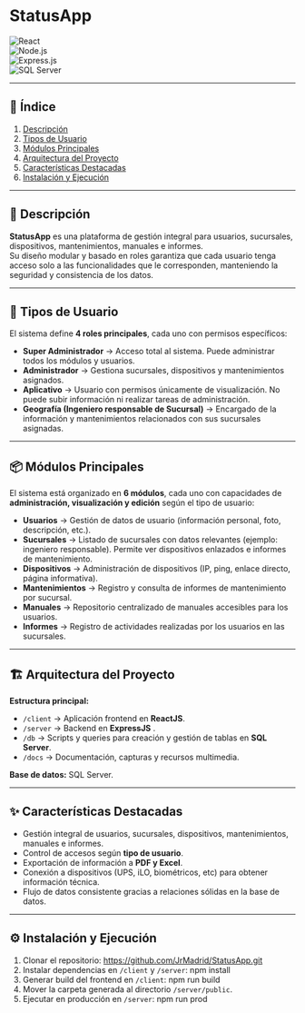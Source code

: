 # StatusApp

![React](https://img.shields.io/badge/React-20232A?style=flat&logo=react&logoColor=61DAFB)   
![Node.js](https://img.shields.io/badge/Node.js-43853D?style=flat&logo=node.js&logoColor=white)  
![Express.js](https://img.shields.io/badge/Express.js-404D59?style=flat)  
![SQL Server](https://img.shields.io/badge/SQL%20Server-CC2927?style=flat&logo=microsoft-sql-server&logoColor=white)

---

## 📑 Índice
1. [Descripción](#-descripción)  
2. [Tipos de Usuario](#-tipos-de-usuario)  
3. [Módulos Principales](#-módulos-principales)  
4. [Arquitectura del Proyecto](#-arquitectura-del-proyecto)  
5. [Características Destacadas](#-características-destacadas)  
6. [Instalación y Ejecución](#-instalación-y-ejecución)  

---

## 📝 Descripción
**StatusApp** es una plataforma de gestión integral para usuarios, sucursales, dispositivos, mantenimientos, manuales e informes.  
Su diseño modular y basado en roles garantiza que cada usuario tenga acceso solo a las funcionalidades que le corresponden, manteniendo la seguridad y consistencia de los datos.  

---

## 👥 Tipos de Usuario  

El sistema define **4 roles principales**, cada uno con permisos específicos:  

- **Super Administrador** → Acceso total al sistema. Puede administrar todos los módulos y usuarios.  
- **Administrador** → Gestiona sucursales, dispositivos y mantenimientos asignados.  
- **Aplicativo** → Usuario con permisos únicamente de visualización. No puede subir información ni realizar tareas de administración.  
- **Geografía (Ingeniero responsable de Sucursal)** → Encargado de la información y mantenimientos relacionados con sus sucursales asignadas.  

---

## 📦 Módulos Principales
El sistema está organizado en **6 módulos**, cada uno con capacidades de **administración, visualización y edición** según el tipo de usuario:  

- **Usuarios** → Gestión de datos de usuario (información personal, foto, descripción, etc.).  
- **Sucursales** → Listado de sucursales con datos relevantes (ejemplo: ingeniero responsable). Permite ver dispositivos enlazados e informes de mantenimiento.  
- **Dispositivos** → Administración de dispositivos (IP, ping, enlace directo, página informativa).  
- **Mantenimientos** → Registro y consulta de informes de mantenimiento por sucursal.  
- **Manuales** → Repositorio centralizado de manuales accesibles para los usuarios.  
- **Informes** → Registro de actividades realizadas por los usuarios en las sucursales.  

---

## 🏗️ Arquitectura del Proyecto
**Estructura principal:**  
- `/client` → Aplicación frontend en **ReactJS**.  
- `/server` → Backend en **ExpressJS** .  
- `/db` → Scripts y queries para creación y gestión de tablas en **SQL Server**.  
- `/docs` → Documentación, capturas y recursos multimedia.  

**Base de datos:** SQL Server.  

---

## ✨ Características Destacadas
- Gestión integral de usuarios, sucursales, dispositivos, mantenimientos, manuales e informes.  
- Control de accesos según **tipo de usuario**.  
- Exportación de información a **PDF y Excel**.  
- Conexión a dispositivos (UPS, iLO, biométricos, etc) para obtener información técnica.  
- Flujo de datos consistente gracias a relaciones sólidas en la base de datos.  

---

## ⚙️ Instalación y Ejecución
1. Clonar el repositorio:  https://github.com/JrMadrid/StatusApp.git
2. Instalar dependencias en `/client` y `/server`: npm install 
3. Generar build del frontend en `/client`: npm run build
4. Mover la carpeta generada al directorio `/server/public`.
5. Ejecutar en producción en `/server`: npm run prod
